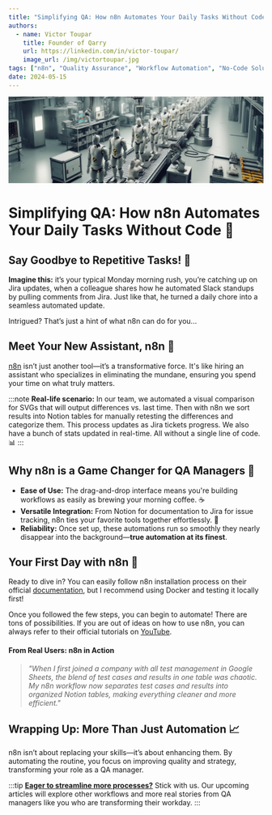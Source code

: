 ```yaml
---
title: "Simplifying QA: How n8n Automates Your Daily Tasks Without Code"
authors:
  - name: Victor Toupar
    title: Founder of Qarry
    url: https://linkedin.com/in/victor-toupar/
    image_url: /img/victortoupar.jpg
tags: ["n8n", "Quality Assurance", "Workflow Automation", "No-Code Solutions"]
date: 2024-05-15
---
```


![Automation Dummies Banner](./img/dummies_automation.webp)

# Simplifying QA: How n8n Automates Your Daily Tasks Without Code 🚀



## Say Goodbye to Repetitive Tasks! 📅

**Imagine this:** it’s your typical Monday morning rush, you’re catching up on Jira updates, when a colleague shares how he automated Slack standups by pulling comments from Jira. Just like that, he turned a daily chore into a seamless automated update. 

Intrigued? That’s just a hint of what n8n can do for you...

## Meet Your New Assistant, n8n 🤖

[n8n](https://n8n.io/) isn’t just another tool—it’s a transformative force. It's like hiring an assistant who specializes in eliminating the mundane, ensuring you spend your time on what truly matters.

:::note
**Real-life scenario:** In our team, we automated a visual comparison for SVGs that will output differences vs. last time. Then with n8n we sort results into Notion tables for manually retesting the differences and categorize them. This process updates as Jira tickets progress. We also have a bunch of stats updated in real-time. All without a single line of code. 📊
:::

## Why n8n is a Game Changer for QA Managers 🌟

- **Ease of Use:** The drag-and-drop interface means you're building workflows as easily as brewing your morning coffee. ☕
- **Versatile Integration:** From Notion for documentation to Jira for issue tracking, n8n ties your favorite tools together effortlessly. 🔗
- **Reliability:** Once set up, these automations run so smoothly they nearly disappear into the background—**true automation at its finest**.

## Your First Day with n8n 📘

Ready to dive in? You can easily follow n8n installation process on their official [documentation](https://docs.n8n.io/hosting/installation/docker/), but I recommend using Docker and testing it locally first!

Once you followed the few steps, you can begin to automate! There are tons of possibilities. If you are out of ideas on how to use n8n, you can always refer to their official tutorials on [YouTube](https://www.youtube.com/@n8n-io/featured).

####  From Real Users: n8n in Action

> <i>"When I first joined a company with all test management in Google Sheets, the blend of test cases and results in one table was chaotic. My n8n workflow now separates test cases and results into organized Notion tables, making everything cleaner and more efficient."</i>

## Wrapping Up: More Than Just Automation 📈

n8n isn’t about replacing your skills—it’s about enhancing them. By automating the routine, you focus on improving quality and strategy, transforming your role as a QA manager.

:::tip
<u>**Eager to streamline more processes?**</u> Stick with us. Our upcoming articles will explore other workflows and more real stories from QA managers like you who are transforming their workday.
:::